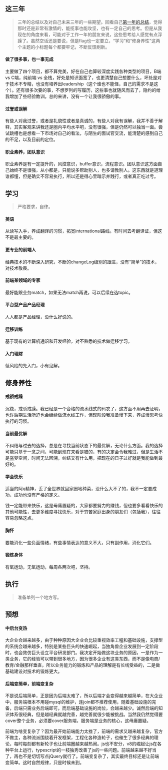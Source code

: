 ## 这三年

> 三年的总结以及对自己未来三年的一些期望。回看自己[第一年的总结](https://github.com/shaomingquan/articles/blob/master/src/%E5%B7%A5%E4%BD%9C%E7%AC%AC%E4%B8%80%E5%B9%B4%E7%9A%84%E4%B8%80%E4%BA%9B%E6%80%9D%E8%80%83.md)，觉得那时还是非常有激情的，能揽事也能攻坚，也有一定自己的思考。但是从我现在的角度来看，可能对于工作一年的朋友来说，这些思考给人感觉有点浮躁了。虽然空话还是要说，但是flag也一定要立，“学习”和“修身养性”这两个主题的小标题每个都要牢记，不断反馈刷新。

#### 做了很多事，也一事无成

主要做了四个项目，都不算完美，好在自己也算较深度实践各种类型的项目，B端 vs C端，纯前端 vs 全栈，好处是知识面宽了，也更清楚自己想要什么，坏处是对于技术不专精，也没有培养出leadership（这个谁也不能怪，自己的需求不是这个）。还有很多次要的事，不想罗列的写履历，这些事也就随风而去了，隐约的给我增加了些经验教训。总的来讲，没有一个让我很骄傲的事。

#### 过誉或误解

有些人对我过誉，或者是礼貌性或者是真诚的，有些人对我有误解，我并不善于解释，其实客观来讲我还是圈内平均水平吧，没有很强，但是仍然可以独当一面。尝试跳槽也是想看一下市场对自己的看法，与陌生的面试官交流，能清楚的感到自己的不足，以及目前的定位。

#### 职业素养，团队意识

职业素养是有一定提升的，风控意识，buffer意识，流程意识。团队意识这方面自己始终不是很强，从小都是，只能说多帮助别人，也多请教别人。这东西就是道理谁都懂，但是确实不容易执行，所以还是得心里暗示并践行，或者真正吃过亏。

## 学习

> 严格要求，自律。

#### 英语

从读写入手，养成翻译的习惯，拓宽international路线。有时间去考翻译证，但这不是最主要的。

#### 更专业的前端人

经典技术的不断深入研究，不断的changeLog级别的跟进，没有“简单”的技术，对技术敬畏。

#### 前端某领域的专家

最好能跟业务match，如果无法match再说，可以后续在选topic。

#### 平台型产品产品经理

人人都是产品经理，没什么好说的。

#### 迁移训练

基于现有的计算机通识和开发经验，对不熟悉的技术做迁移学习。

#### 入门理财

低风险的先入门，小有见解。

## 修身养性

#### 戒骄戒躁

沉稳，戒骄戒躁。我已经是一个合格的流水线式的码农了，这方面不用再去证明，也许后期生活所迫也会继续做流水线工作，但现阶段我准备慢下来，养成慢思考快执行的习惯。

#### 当前最优解

不纠结与过去的选择，总是在寻找当前状态下的最优解，无论什么方面。我的选择可能只基于一念之间，可能到现在来看是错的，有的决定会令我难过，但是生活不是盗梦空间，时间无法回溯，纠结又有什么用，把现在的日子过好就是我能做到最好的。

#### 学会快乐

适当的阿q精神，丢了全世界就回家圈地种菜，没什么大不了的，我不一定要成功，成功也没有严格的定义。

钱一定能带来快乐，这是毋庸置疑的，大家都要努力的赚钱，但也要多看看快乐的其他可能性，去更多维度寻找快乐，对于穷苦家庭出身的朋友们（包括我），往往容易忽略这点。

#### 胸怀

要能消化一些负面情绪，有些事情表达的意义不大，只有副作用，消化它们。

#### 锻炼身体

有氧运动，无氧运动，每周各两次吧，坚持。

## 执行

> 准备单列一个地方写。

## 预想

#### 中后台变热

大企业会越来越多，由于种种原因大企业会比较重视效率工程和基础设施，支撑型的系统会越来越多，特别是某些巨头的快速崛起，当独角兽企业发展到一定阶段时，也会效仿巨头设立平台研发部门。我决定开始做这块业务的原因，一是作为一类业务，它的经验可以带到很多地方，因为很多企业有这类东西，而不是像电商/教育/金融那样垂直，所以业务能力的锻炼和产品的理解是有长线受益的，二是做基础建设对技术的锻炼更大。

#### 后端变简单，前端变复杂

不是说后端简单，正是因为后端太难了，所以后端才会变得越来越简单，在大企业中，服务端根本不用碰mysql的维护，连join都不推荐使用，随着基础设施的完备，后端只需业务后端即可，而后端基础设施的岗位，会越来越少。诚然后端的知识体系很经典，但是越经典就越完善，越完善就很少能被挑战。当然我仍然觉得要cover整个业务，必须要cover服务端，服务端是业务的核心，这毋庸置疑。

前端为啥变复杂了？因为最开始前端能力太挫了，前端的需求又越来越复杂，官方不做主，各种流派围绕着开发框架，工程化各种造轮子，也催生了很多经典的理论，每时每刻都有新轮子也让前端圈越来越热闹。js也不安分，v8的崛起让js在各种平台上运行，typescript的一枝独秀改善了js的一些问题。前端越来越不好当了，再也不是切切写点jQuery就行了。前端变复杂了，其实最终目标还是让前端变简单。这时自然规律，只是时候未到。


